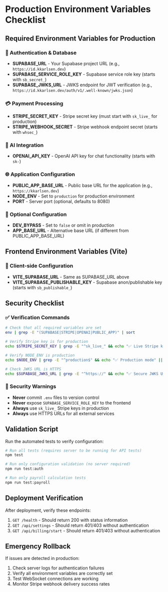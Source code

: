 # Production Environment Variables Checklist

## Required Environment Variables for Production

### 🔑 Authentication & Database
- **SUPABASE_URL** - Your Supabase project URL (e.g., `https://id.kkarlsen.dev`)
- **SUPABASE_SERVICE_ROLE_KEY** - Supabase service role key (starts with `sb_secret_`)
- **SUPABASE_JWKS_URL** - JWKS endpoint for JWT verification (e.g., `https://id.kkarlsen.dev/auth/v1/.well-known/jwks.json`)

### 💳 Payment Processing
- **STRIPE_SECRET_KEY** - Stripe secret key (must start with `sk_live_` for production)
- **STRIPE_WEBHOOK_SECRET** - Stripe webhook endpoint secret (starts with `whsec_`)

### 🤖 AI Integration
- **OPENAI_API_KEY** - OpenAI API key for chat functionality (starts with `sk-`)

### 🌐 Application Configuration
- **PUBLIC_APP_BASE_URL** - Public base URL for the application (e.g., `https://kkarlsen.dev`)
- **NODE_ENV** - Set to `production` for production environment
- **PORT** - Server port (optional, defaults to 8080)

### 🔧 Optional Configuration
- **DEV_BYPASS** - Set to `false` or omit in production
- **APP_BASE_URL** - Alternative base URL (if different from PUBLIC_APP_BASE_URL)

## Frontend Environment Variables (Vite)

### 🔑 Client-side Configuration
- **VITE_SUPABASE_URL** - Same as SUPABASE_URL above
- **VITE_SUPABASE_PUBLISHABLE_KEY** - Supabase anon/publishable key (starts with `sb_publishable_`)

## Security Checklist

### ✅ Verification Commands
```bash
# Check that all required variables are set
env | grep -E "(SUPABASE|STRIPE|OPENAI|PUBLIC_APP)" | sort

# Verify Stripe key is for production
echo $STRIPE_SECRET_KEY | grep -E "^sk_live_" && echo "✅ Live Stripe key" || echo "❌ Test Stripe key detected!"

# Verify NODE_ENV is production
echo $NODE_ENV | grep -E "^production$" && echo "✅ Production mode" || echo "⚠️  Not in production mode"

# Check JWKS URL is HTTPS
echo $SUPABASE_JWKS_URL | grep -E "^https://" && echo "✅ Secure JWKS URL" || echo "❌ JWKS URL must use HTTPS"
```

### 🚫 Security Warnings
- **Never** commit `.env` files to version control
- **Never** expose `SUPABASE_SERVICE_ROLE_KEY` to the frontend
- **Always** use `sk_live_` Stripe keys in production
- **Always** use HTTPS URLs for all external services

## Validation Script

Run the automated tests to verify configuration:
```bash
# Run all tests (requires server to be running for API tests)
npm test

# Run only configuration validation (no server required)
npm run test:auth

# Run only payroll calculation tests
npm run test:payroll
```

## Deployment Verification

After deployment, verify these endpoints:
1. `GET /health` - Should return 200 with status information
2. `GET /api/settings` - Should return 401/403 without authentication
3. `GET /api/billing/start` - Should return 401/403 without authentication

## Emergency Rollback

If issues are detected in production:
1. Check server logs for authentication failures
2. Verify all environment variables are correctly set
3. Test WebSocket connections are working
4. Monitor Stripe webhook delivery success rates